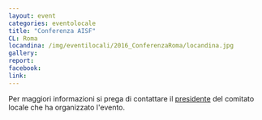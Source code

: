 ```yaml
---
layout: event
categories: eventolocale
title: "Conferenza AISF"
CL: Roma
locandina: /img/eventilocali/2016_ConferenzaRoma/locandina.jpg
gallery:
report:
facebook:
link:
---
```


Per maggiori informazioni si prega di contattare il [presidente](/comitatilocali/) del comitato locale che ha organizzato l'evento.


